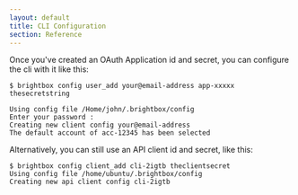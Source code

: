 ```yaml
---
layout: default
title: CLI Configuration
section: Reference
---
```


Once you've created an OAuth Application id and secret, you can configure the cli with it like this:

    $ brightbox config user_add your@email-address app-xxxxx thesecretstring
    
    Using config file /Home/john/.brightbox/config
    Enter your password :
    Creating new client config your@email-address
    The default account of acc-12345 has been selected

Alternatively, you can still use an API client id and secret, like this:

    $ brightbox config client_add cli-2igtb theclientsecret
    Using config file /home/ubuntu/.brightbox/config
    Creating new api client config cli-2igtb

